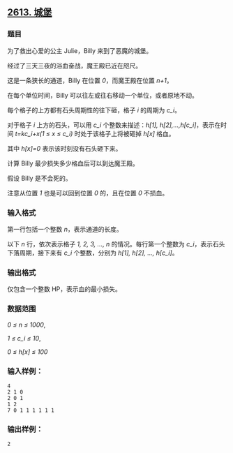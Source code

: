 ## [2613. 城堡](https://www.acwing.com/problem/content/2615/)

### 题目

为了救出心爱的公主 Julie，Billy 来到了恶魔的城堡。

经过了三天三夜的浴血奋战，魔王殿已近在咫尺。

这是一条狭长的通道，Billy 在位置 *0*，而魔王殿在位置 *n+1*。

在每个单位时间，Billy 可以往左或往右移动一个单位，或者原地不动。

每个格子的上方都有石头周期性的往下砸，格子 *i* 的周期为 *c_i*。

对于格子 *i* 上方的石头，可以用 *c_i* 个整数来描述：*h[1], h[2],…,h[c_i]*，表示在时间 *t=kc_i+x(1 ≤ x ≤ c_i)* 时处于该格子上将被砸掉 *h[x]* 格血。

其中 *h[x]=0* 表示该时刻没有石头砸下来。

计算 Billy 最少损失多少格血后可以到达魔王殿。

假设 Billy 是不会死的。

注意从位置 *1* 也是可以回到位置 *0* 的，且在位置 *0* 不损血。

### 输入格式

第一行包括一个整数 *n*，表示通道的长度。

以下 *n* 行，依次表示格子 *1, 2, 3, …, n* 的情况。每行第一个整数为 *c_i*，表示石头下落周期，接下来有 *c_i* 个整数，分别为 *h[1], h[2], …, h[c_i]*。

### 输出格式

仅包含一个整数 HP，表示血的最小损失。

### 数据范围

*0 ≤ n ≤ 1000*,

*1 ≤ c_i ≤ 10*,

*0 ≤ h[x] ≤ 100*

### 输入样例：

```
4
2 1 0
2 0 1
1 2
7 0 1 1 1 1 1 1
```

### 输出样例：

```
2
```
